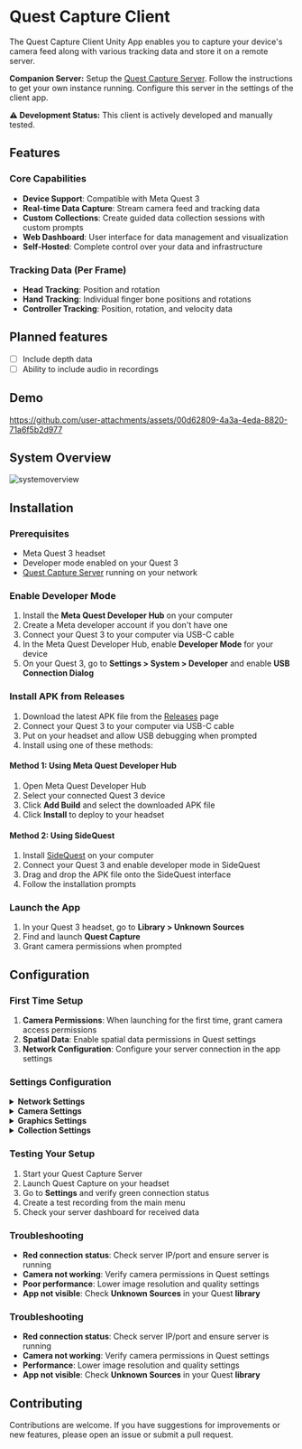 # Quest Capture Client
The Quest Capture Client Unity App enables you to capture your device's camera feed along with various tracking data and store it on a remote server.   

**Companion Server:** Setup the [Quest Capture Server](https://github.com/stephanmitph/quest-capture-server). Follow the instructions to get your own instance running. Configure this server in the settings of the client app.

**⚠️ Development Status:** This client is actively developed and manually tested.

## Features

### Core Capabilities
- **Device Support**: Compatible with Meta Quest 3
- **Real-time Data Capture**: Stream camera feed and tracking data
- **Custom Collections**: Create guided data collection sessions with custom prompts
- **Web Dashboard**: User interface for data management and visualization
- **Self-Hosted**: Complete control over your data and infrastructure

### Tracking Data (Per Frame)
- **Head Tracking**: Position and rotation
- **Hand Tracking**: Individual finger bone positions and rotations
- **Controller Tracking**: Position, rotation, and velocity data

## Planned features
- [ ] Include depth data 
- [ ] Ability to include audio in recordings

## Demo

https://github.com/user-attachments/assets/00d62809-4a3a-4eda-8820-71a6f5b2d977

## System Overview 

![systemoverview](https://github.com/user-attachments/assets/951117ed-d48f-489d-895a-52804657cfa8)

## Installation

### Prerequisites
- Meta Quest 3 headset
- Developer mode enabled on your Quest 3
- [Quest Capture Server](https://github.com/stephanmitph/quest-capture-server) running on your network

### Enable Developer Mode
1. Install the **Meta Quest Developer Hub** on your computer
2. Create a Meta developer account if you don't have one
3. Connect your Quest 3 to your computer via USB-C cable
4. In the Meta Quest Developer Hub, enable **Developer Mode** for your device
5. On your Quest 3, go to **Settings > System > Developer** and enable **USB Connection Dialog**

### Install APK from Releases
1. Download the latest APK file from the [Releases](https://github.com/stephanmitph/quest-capture-client/releases) page
2. Connect your Quest 3 to your computer via USB-C cable
3. Put on your headset and allow USB debugging when prompted
4. Install using one of these methods:

#### Method 1: Using Meta Quest Developer Hub
1. Open Meta Quest Developer Hub
2. Select your connected Quest 3 device
3. Click **Add Build** and select the downloaded APK file
4. Click **Install** to deploy to your headset

#### Method 2: Using SideQuest
1. Install [SideQuest](https://sidequestvr.com/) on your computer
2. Connect your Quest 3 and enable developer mode in SideQuest
3. Drag and drop the APK file onto the SideQuest interface
4. Follow the installation prompts

### Launch the App
1. In your Quest 3 headset, go to **Library > Unknown Sources**
2. Find and launch **Quest Capture**
3. Grant camera permissions when prompted

## Configuration

### First Time Setup
1. **Camera Permissions**: When launching for the first time, grant camera access permissions
2. **Spatial Data**: Enable spatial data permissions in Quest settings
3. **Network Configuration**: Configure your server connection in the app settings

### Settings Configuration

<details>
<summary><strong>Network Settings</strong></summary>

- **Server IP**: Enter the IP address of your Quest Capture Server
  - Find your server's IP with `ipconfig` (Windows) or `ifconfig` (Mac/Linux)
  - Example: `192.168.1.100`
- **Server Port**: Default is `8080` (must match your server configuration)
- **Connection Status**: Green indicator on main menu shows successful server connection

</details>

<details>
<summary><strong>Camera Settings</strong></summary>

- **Camera Eye**: Choose between Left or Right camera
  - **Left**: Uses left passthrough camera
  - **Right**: Uses right passthrough camera
- **Image Resolution**: Select capture resolution
  - **1280x960**: High quality (larger file sizes)
  - **800x600**: Medium quality (recommended)
  - **640x480**: Lower quality (smaller file sizes)
  - **320x240**: Lowest quality (fastest processing)

</details>

<details>
<summary><strong>Graphics Settings</strong></summary>

- **Image Quality**: JPEG compression quality
  - **100%**: No compression (largest files)
  - **75%**: High quality (recommended)
  - **50%**: Medium quality
  - **25%**: Low quality (smallest files)

</details>

<details>
<summary><strong>Collection Settings</strong></summary>

- **Custom Collections**: Create guided recording sessions
  - Set recording duration (5-120 seconds)
  - Add custom prompts for users
  - Organize recordings by collection ID

</details>

### Testing Your Setup
1. Start your Quest Capture Server
2. Launch Quest Capture on your headset
3. Go to **Settings** and verify green connection status
4. Create a test recording from the main menu
5. Check your server dashboard for received data

### Troubleshooting
- **Red connection status**: Check server IP/port and ensure server is running
- **Camera not working**: Verify camera permissions in Quest settings
- **Poor performance**: Lower image resolution and quality settings
- **App not visible**: Check **Unknown Sources** in your Quest **library**
### Troubleshooting
- **Red connection status**: Check server IP/port and ensure server is running
- **Camera not working**: Verify camera permissions in Quest settings
- **Performance**: Lower image resolution and quality settings
- **App not visible**: Check **Unknown Sources** in your Quest **library**

## Contributing

Contributions are welcome. If you have suggestions for improvements or new features, please open an issue or submit a pull request.
